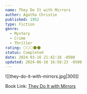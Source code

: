 ```yaml
---
name: They Do It with Mirrors
author: Agatha Christie
published: 1952
type: Fiction
genre:
  - Mystery
  - Crime
  - Thriller
rating: 🌕🌕🌕🌑🌑
status: Completed
date: 2024-03-16 21:42:18 -0500
updated: 2024-06-16 16:58:23 -0500
---
```


![[they-do-it-with-mirrors.jpg|300]]

Book Link: [They Do It with Mirrors](https://www.goodreads.com/book/show/68930.They_Do_It_With_Mirrors)
